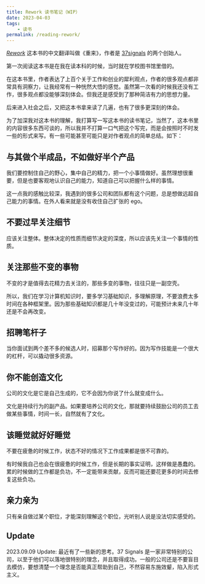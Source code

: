 ```yaml
---
title: Rework 读书笔记（WIP）
date: 2023-04-03
tags:
    - 读书
permalink: /reading-rework/
---
```


[_Rework_](https://www.amazon.com/Rework-Jason-Fried/dp/0307463745) 这本书的中文翻译叫做《重来》，作者是 [37signals](https://37signals.com) 的两个创始人。

第一次阅读这本书是在我在读本科的时候，当时就在学校图书馆里借的。

在这本书里，作者表达了上百个关于工作和创业的犀利观点，作者的很多观点都非常具有洞察力，让我经常有一种恍然大悟的感觉。虽然第一次看的时候我还没有工作，很多观点都没能够深刻体会。但我还是感受到了那种简洁有力的思想力量。

后来进入社会之后，又把这本书拿来读了几遍，也有了很多更深刻的体会。

为了加深我对这本书的理解，我打算写一写这本书的读书笔记，当然了，这本书里的内容很多东西可谈的，所以我并不打算一口气把这个写完，而是会按照时不时发一些的形式来写。有一些可能甚至可能只是对作者观点的简单总结。如下：

## 与其做个半成品，不如做好半个产品

我们要控制住自己的野心，集中自己的精力，把一个小事情做好。虽然理想很重要，但是也要客观地认识自己的能力，知道自己可以把握什么样的事情。

这一点我的感触比较深，我遇到的很多公司和团队都有这个问题，总是想做远超自己能力的事情。在外人看来就是没有收住自己扩张的 ego。

## 不要过早关注细节

应该关注整体。整体决定的性质而细节决定的深度，所以应该先关注一个事情的性质。

## 关注那些不变的事物

不变的才是值得去花精力去关注的，那些多变的事物，往往只是一副空壳。

所以，我们在学习计算机知识时，要多学习基础知识，多理解原理，不要浪费太多时间在各种框架里。因为那些基础知识都是几十年没变过的，可能预计未来几十年还是不会再改变。

## 招聘笔杆子

当你面试到两个差不多的候选人时，招募那个写作好的。因为写作技能是一个很大的杠杆，可以撬动很多资源。

## 你不能创造文化

公司的文化是它是自己生成的，它不会因为你说了什么就变成什么。

文化是持续行为的副产品。如果要培养公司的文化，那就要持续鼓励公司的员工去做某些事情，时间一长，自然就有了文化。

## 该睡觉就好好睡觉

不要在疲惫的时候工作，状态不好的情况下工作成果都是很不可靠的。

有时候我自己也会在很疲惫的时候工作，但是长期的事实证明，这样做是愚蠢的。累的时候做的工作都是负功，不一定能带来贡献，反而可能还要花更多的时间去修复这些负功。

## 亲力亲为

只有亲自做过某个职位，才能深刻理解这个职位，光听别人说是没法切实感受的。

## Update

2023.09.09 Update: 最近有了一些新的思考。37 Signals 是一家非常特别的公司，以至于他们可以落地很特别的理念，并且取得成功。一般的公司还是不要盲目去模仿，要想清楚一个理念是否能真正帮助到自己，不然容易东施效颦，陷入形式主义。
